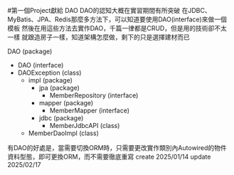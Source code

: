 #第一個Project獻給 DAO
DAO的認知大概在實習期間有所突破
在JDBC、MyBatis、JPA、Redis那麼多方法下，可以知道要使用DAO(interface)來做一個模板
然後在用這些方法去實作DAO，千篇一律都是CRUD，但是用的技術卻不太一樣
就跟造房子一樣，知道架構怎麼做，剩下的只是選擇建材而已

DAO (package)
- DAO (interface)
- DAOException (class)
  - impl (package)
    - jpa (package)
      - MemberRepository (interface)   
    - mapper (package)
      - MemberMapper (interface)
    - jdbc (package)
      - MemberJdbcAPI (class)
  - MemberDaoImpl (class)

有DAO的好處是，當需要切換ORM時，只需要更改實作類別內Autowired的物件資料型態，即可更換ORM，而不需要徹底重寫
create 2025/01/14
update 2025/02/17
